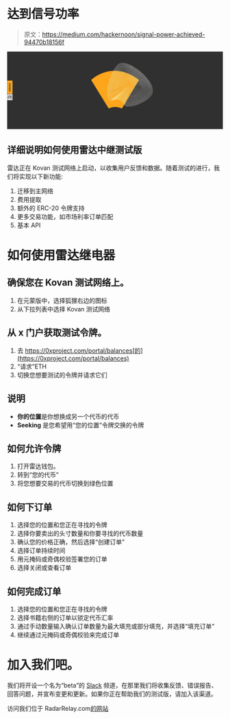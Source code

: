 # 达到信号功率

> 原文：<https://medium.com/hackernoon/signal-power-achieved-94470b18156f>

![](img/f7f1819dab6e912b60b279b878d77d5f.png)

## 详细说明如何使用雷达中继测试版

雷达正在 Kovan 测试网络上启动，以收集用户反馈和数据。随着测试的进行，我们将实现以下新功能:

1.  迁移到主网络
2.  费用提取
3.  额外的 ERC-20 令牌支持
4.  更多交易功能，如市场利率订单匹配
5.  基本 API

# 如何使用雷达继电器

## 确保您在 Kovan 测试网络上。

1.  在元蒙版中，选择狐狸右边的图标
2.  从下拉列表中选择 Kovan 测试网络

## 从 x 门户获取测试令牌。

1.  去 https://0xproject.com/portal/balances[的](https://0xproject.com/portal/balances)
2.  “请求”ETH
3.  切换您想要测试的令牌并请求它们

## 说明

*   **你的位置**是你想换成另一个代币的代币
*   **Seeking** 是您希望用“您的位置”令牌交换的令牌

## 如何允许令牌

1.  打开雷达钱包。
2.  转到“您的代币”
3.  将您想要交易的代币切换到绿色位置

## **如何下订单**

1.  选择您的位置和您正在寻找的令牌
2.  选择你要卖出的头寸数量和你要寻找的代币数量
3.  确认您的价格正确，然后选择“创建订单”
4.  选择订单持续时间
5.  用元掩码或奇偶校验签署您的订单
6.  选择关闭或查看订单

## 如何完成订单

1.  选择您的位置和您正在寻找的令牌
2.  选择书籍右侧的订单以锁定代币汇率
3.  通过手动数量输入确认订单数量为最大填充或部分填充，并选择“填充订单”
4.  继续通过元掩码或奇偶校验来完成订单

# 加入我们吧。

我们将开设一个名为“beta”的 [Slack](https://join.slack.com/t/radarrelay/shared_invite/enQtMjYwMDEwNDY3MjgwLWM3MzQ0M2JiMjQyYjM5OGZhM2U4ODA0NGNmNTg2ODQwMzIxODJkODAzNzBiYjg4MzlhMmFlZGVjMTc0OGMwYTY) 频道，在那里我们将收集反馈、错误报告、回答问题，并宣布变更和更新。如果你正在帮助我们的测试版，请加入该渠道。

访问我们位于 RadarRelay.com[的网站](http://radarrelay.com)